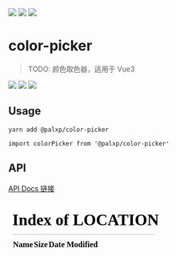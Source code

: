 <!--
 * @Author: ShawnPhang
 * @Date: 2023-05-26 17:09:49
 * @Description:
 * @LastEditors: ShawnPhang <site: book.palxp.com>
 * @LastEditTime: 2023-08-22 23:51:39
-->

<img style="display: inline-block;" src="https://img.shields.io/github/watchers/palxiao/front-end-arsenal?style=social" />
<img style="display: inline-block;" src="https://img.shields.io/github/forks/palxiao/front-end-arsenal?style=social" />
<img style="display: inline-block;" src="https://img.shields.io/github/stars/palxiao/front-end-arsenal?style=social" />

# color-picker

> TODO: 颜色取色器，适用于 Vue3

<img style="display: inline-block;" src="https://img.shields.io/npm/v/@palxp/color-picker" />
<img style="display: inline-block;" src="https://img.shields.io/bundlephobia/min/@palxp/color-picker?color=%2344cc88" />
<img style="display: inline-block;" src="https://img.shields.io/npm/dm/@palxp/color-picker" />

## Usage

```
yarn add @palxp/color-picker

import colorPicker from '@palxp/color-picker'
```

## API

[API Docs 链接](/#/docs)

  <iframe src="/#/docs/color-picker/index?preview=true" frameborder="0"></iframe>
